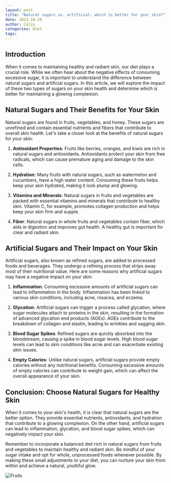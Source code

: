 ```yaml
---
layout: post
title: "Natural sugars vs. artificial: which is better for your skin?"
date: 2023-10-20
author: Colin
categories: Diet
tags: 
---
```


## Introduction

When it comes to maintaining healthy and radiant skin, our diet plays a crucial role. While we often hear about the negative effects of consuming excessive sugar, it is important to understand the difference between natural sugars and artificial sugars. In this article, we will explore the impact of these two types of sugars on your skin health and determine which is better for maintaining a glowing complexion.

## Natural Sugars and Their Benefits for Your Skin

Natural sugars are found in fruits, vegetables, and honey. These sugars are unrefined and contain essential nutrients and fibers that contribute to overall skin health. Let's take a closer look at the benefits of natural sugars for your skin:

1. **Antioxidant Properties**: Fruits like berries, oranges, and kiwis are rich in natural sugars and antioxidants. Antioxidants protect your skin from free radicals, which can cause premature aging and damage to the skin cells.

2. **Hydration**: Many fruits with natural sugars, such as watermelon and cucumbers, have a high water content. Consuming these fruits helps keep your skin hydrated, making it look plump and glowing.

3. **Vitamins and Minerals**: Natural sugars in fruits and vegetables are packed with essential vitamins and minerals that contribute to healthy skin. Vitamin C, for example, promotes collagen production and helps keep your skin firm and supple.

4. **Fiber**: Natural sugars in whole fruits and vegetables contain fiber, which aids in digestion and improves gut health. A healthy gut is important for clear and radiant skin.

## Artificial Sugars and Their Impact on Your Skin

Artificial sugars, also known as refined sugars, are added to processed foods and beverages. They undergo a refining process that strips away most of their nutritional value. Here are some reasons why artificial sugars may have a negative impact on your skin:

1. **Inflammation**: Consuming excessive amounts of artificial sugars can lead to inflammation in the body. Inflammation has been linked to various skin conditions, including acne, rosacea, and eczema.

2. **Glycation**: Artificial sugars can trigger a process called glycation, where sugar molecules attach to proteins in the skin, resulting in the formation of advanced glycation end products (AGEs). AGEs contribute to the breakdown of collagen and elastin, leading to wrinkles and sagging skin.

3. **Blood Sugar Spikes**: Refined sugars are quickly absorbed into the bloodstream, causing a spike in blood sugar levels. High blood sugar levels can lead to skin conditions like acne and can exacerbate existing skin issues.

4. **Empty Calories**: Unlike natural sugars, artificial sugars provide empty calories without any nutritional benefits. Consuming excessive amounts of empty calories can contribute to weight gain, which can affect the overall appearance of your skin.

## Conclusion: Choose Natural Sugars for Healthy Skin

When it comes to your skin's health, it is clear that natural sugars are the better option. They provide essential nutrients, antioxidants, and hydration that contribute to a glowing complexion. On the other hand, artificial sugars can lead to inflammation, glycation, and blood sugar spikes, which can negatively impact your skin.

Remember to incorporate a balanced diet rich in natural sugars from fruits and vegetables to maintain healthy and radiant skin. Be mindful of your sugar intake and opt for whole, unprocessed foods whenever possible. By making these small adjustments to your diet, you can nurture your skin from within and achieve a natural, youthful glow.

![Fruits](https://source.unsplash.com/1600x900/?fruits)